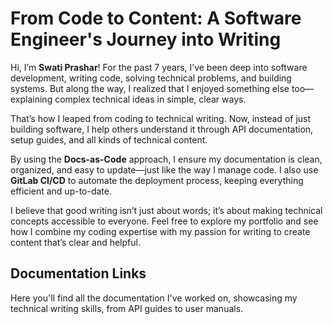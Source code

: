 # From Code to Content: A Software Engineer's Journey into Writing

Hi, I’m **Swati Prashar**! For the past 7 years, I’ve been deep into software development, writing code, solving technical problems, and building systems. But along the way, I realized that I enjoyed something else too—explaining complex technical ideas in simple, clear ways.

That’s how I leaped from coding to technical writing. Now, instead of just building software, I help others understand it through API documentation, setup guides, and all kinds of technical content.

By using the **Docs-as-Code** approach, I ensure my documentation is clean, organized, and easy to update—just like the way I manage code. I also use **GitLab CI/CD** to automate the deployment process, keeping everything efficient and up-to-date.

I believe that good writing isn’t just about words; it’s about making technical concepts accessible to everyone. Feel free to explore my portfolio and see how I combine my coding expertise with my passion for writing to create content that’s clear and helpful.

## Documentation Links
Here you'll find all the documentation I've worked on, showcasing my technical writing skills, from API guides to user manuals.
